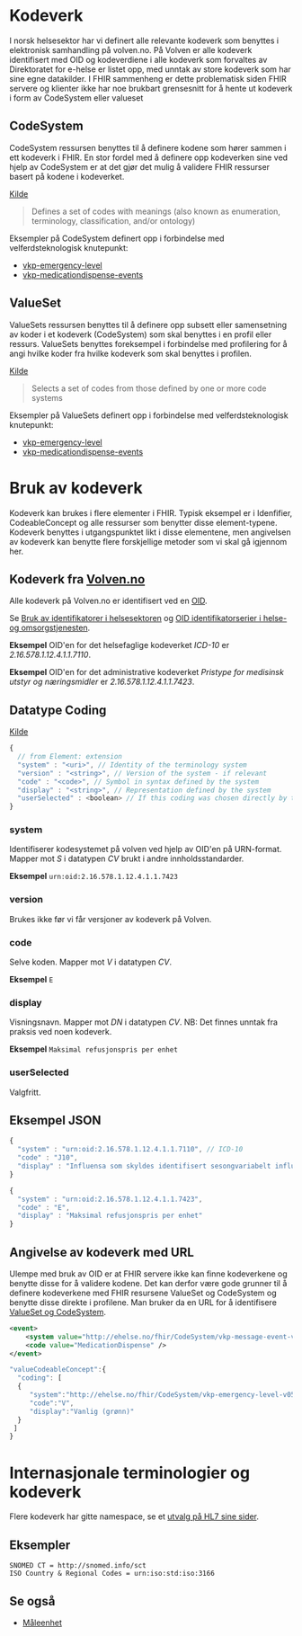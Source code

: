 # Kodeverk

I norsk helsesektor har vi definert alle relevante kodeverk som benyttes i elektronisk samhandling på volven.no. På Volven er alle kodeverk identifisert med OID og kodeverdiene i alle kodeverk som forvaltes av Direktoratet for e-helse er listet opp, med unntak av store kodeverk som har sine egne datakilder. I FHIR sammenheng er dette problematisk siden FHIR servere og klienter ikke har noe brukbart grensesnitt for å hente ut kodeverk i form av CodeSystem eller valueset

## CodeSystem

CodeSystem ressursen benyttes til å definere kodene som hører sammen i ett kodeverk i FHIR. En stor fordel med å definere opp kodeverken sine ved hjelp av CodeSystem er at det gjør det mulig å validere FHIR ressurser basert på kodene i kodeverket. 

[Kilde](https://www.hl7.org/fhir/codesystem.html)

> Defines a set of codes with meanings (also known as enumeration, terminology, classification, and/or ontology)

Eksempler på CodeSystem definert opp i forbindelse med velferdsteknologisk knutepunkt:
* [vkp-emergency-level](https://git.sarepta.ehelse.no/utvikling/FHIR/blob/master/vkp/CodeSystem/vkp-emergency-level-v05.codesystem.xml)
* [vkp-medicationdispense-events](https://git.sarepta.ehelse.no/utvikling/FHIR/blob/master/vkp/CodeSystem/vkp-medicationdispense-events-v06.codesystem.xml)

## ValueSet

ValueSets ressursen benyttes til å definere opp subsett eller samensetning av koder i et kodeverk (CodeSystem) som skal benyttes i en profil eller ressurs. ValueSets benyttes foreksempel i forbindelse med profilering for å angi hvilke koder fra hvilke kodeverk som skal benyttes i profilen.

[Kilde](https://www.hl7.org/fhir/valueset.html)

> Selects a set of codes from those defined by one or more code systems

Eksempler på ValueSets definert opp i forbindelse med velferdsteknologisk knutepunkt:
* [vkp-emergency-level](https://git.sarepta.ehelse.no/utvikling/FHIR/blob/master/vkp/ValueSet/vkp-emergency-level-v05.valueset.xml)
* [vkp-medicationdispense-events](https://git.sarepta.ehelse.no/utvikling/FHIR/blob/master/vkp/ValueSet/vkp-medicationdispense-events-v06.valueset.xml)

# Bruk av kodeverk 

Kodeverk kan brukes i flere elementer i FHIR. Typisk eksempel er i Idenfifier, CodeableConcept og alle ressurser som benytter disse element-typene. Kodeverk benyttes i utgangspunktet likt i disse elementene, men angivelsen av kodeverk kan benytte flere forskjellige metoder som vi skal gå igjennom her.

## Kodeverk fra [Volven.no](https://www.volven.no)

Alle kodeverk på Volven.no er identifisert ved en [OID](https://en.wikipedia.org/wiki/Object_identifier). 

Se [Bruk av identifikatorer i helsesektoren](https://volven.no/Om%20kodeverks-id%20og%20OID.pdf) og [OID identifikatorserier i helse- og omsorgstjenesten](https://ehelse.no/oid-identifikatorserier-i-helse-og-omsorgstjenesten).

**Eksempel** OID'en for det helsefaglige kodeverket _ICD-10_ er _2.16.578.1.12.4.1.1.7110_.

**Eksempel** OID'en for det administrative kodeverket _Pristype for medisinsk utstyr og næringsmidler_ er _2.16.578.1.12.4.1.1.7423_.

## Datatype Coding
[Kilde](https://www.hl7.org/fhir/datatypes.html#Coding)

```javascript
{
  // from Element: extension
  "system" : "<uri>", // Identity of the terminology system
  "version" : "<string>", // Version of the system - if relevant
  "code" : "<code>", // Symbol in syntax defined by the system
  "display" : "<string>", // Representation defined by the system
  "userSelected" : <boolean> // If this coding was chosen directly by the user
}
```

### system

Identifiserer kodesystemet på volven ved hjelp av OID'en på URN-format. Mapper mot _S_ i datatypen _CV_ brukt i andre innholdsstandarder.

**Eksempel** `urn:oid:2.16.578.1.12.4.1.1.7423`

### version

Brukes ikke før vi får versjoner av kodeverk på Volven.

### code

Selve koden. Mapper mot _V_ i datatypen _CV_.

**Eksempel** `E`

### display

Visningsnavn. Mapper mot _DN_ i datatypen _CV_. NB: Det finnes unntak fra praksis ved noen kodeverk. 

**Eksempel** `Maksimal refusjonspris per enhet`

### userSelected

Valgfritt.

## Eksempel JSON

```javascript
{
  "system" : "urn:oid:2.16.578.1.12.4.1.1.7110", // ICD-10
  "code" : "J10",
  "display" : "Influensa som skyldes identifisert sesongvariabelt influensavirus"
}
```

```javascript
{
  "system" : "urn:oid:2.16.578.1.12.4.1.1.7423",
  "code" : "E",
  "display" : "Maksimal refusjonspris per enhet"
}
```

## Angivelse av kodeverk med URL

Ulempe med bruk av OID er at FHIR servere ikke kan finne kodeverkene og benytte disse for å validere kodene. Det kan derfor være gode grunner til å definere kodeverkene med FHIR resursene ValueSet og CodeSystem og benytte disse direkte i profilene. Man bruker da en URL for å identifisere [ValueSet og CodeSystem](https://git.sarepta.ehelse.no/utvikling/FHIR/wikis/codesystem-og-valueset).

```xml
<event>
    <system value="http://ehelse.no/fhir/CodeSystem/vkp-message-event-v05" />
    <code value="MedicationDispense" />
</event>
```

```javascript
"valueCodeableConcept":{
  "coding": [
  {
     "system":"http://ehelse.no/fhir/CodeSystem/vkp-emergency-level-v05",
     "code":"V",
     "display":"Vanlig (grønn)"
  }
 ]
}
```
# Internasjonale terminologier og kodeverk

Flere kodeverk har gitte namespace, se et [utvalg på HL7 sine sider](https://www.hl7.org/fhir/terminologies-systems.html).

## Eksempler
```
SNOMED CT = http://snomed.info/sct
ISO Country & Regional Codes = urn:iso:std:iso:3166	
```

## Se også

* [Måleenhet](https://github.com/HL7Norway/best-practice/wiki/M%C3%A5leenhet)


